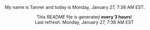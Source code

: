 My name is Tanner and today is Monday, January 27, 7:38 AM EST.

<p align="center">This <i>README</i> file is generated <b>every 3 hours</b>!</br>Last refresh: Monday, January 27, 7:38 AM EST<br /></p>
